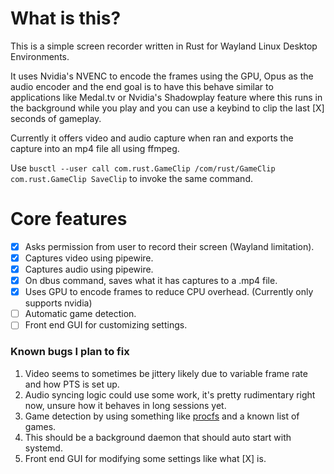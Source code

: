 # What is this?
This is a simple screen recorder written in Rust for Wayland Linux Desktop Environments.

It uses Nvidia's NVENC to encode the frames using the GPU, Opus as the audio encoder and the end goal
is to have this behave similar to applications like Medal.tv or Nvidia's Shadowplay feature where this
runs in the background while you play and you can use a keybind to clip the last [X] seconds of gameplay.

Currently it offers video and audio capture when ran and exports the capture into an mp4 file all using ffmpeg.

Use `busctl --user call com.rust.GameClip /com/rust/GameClip com.rust.GameClip SaveClip` to invoke the same command.

# Core features
- [x] Asks permission from user to record their screen (Wayland limitation).
- [x] Captures video using pipewire.
- [x] Captures audio using pipewire.
- [x] On dbus command, saves what it has captures to a .mp4 file.
- [x] Uses GPU to encode frames to reduce CPU overhead. (Currently only supports nvidia) 
- [ ] Automatic game detection.
- [ ] Front end GUI for customizing settings.

### Known bugs I plan to fix
1. Video seems to sometimes be jittery likely due to variable frame rate and how PTS is set up.
2. Audio syncing logic could use some work, it's pretty rudimentary right now, unsure how it behaves in long sessions yet.
3. Game detection by using something like [procfs](https://crates.io/crates/procfs) and a known list of games.
4. This should be a background daemon that should auto start with systemd.
5. Front end GUI for modifying some settings like what [X] is.
